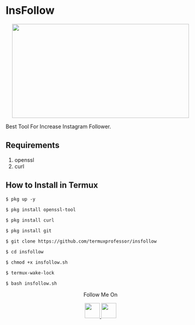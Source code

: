 # InsFollow
<p align="center">
  <img src="https://1.bp.blogspot.com/-8J6nXMm4Fn4/X1nN5SrLvkI/AAAAAAAAAQ0/J8TNfruwGEgiAfOKxIiRD_q3dKOGUl-XQCLcBGAsYHQ/s530/Screenshot_20200910_122015.png" width="470" height="250">
</p>
Best Tool For Increase Instagram Follower.

## Requirements
1. openssl
2. curl

## How to Install in Termux

`$ pkg up -y`

`$ pkg install openssl-tool`

`$ pkg install curl`

`$ pkg install git`

`$ git clone https://github.com/termuxprofessor/insfollow`

`$ cd insfollow`

`$ chmod +x insfollow.sh`

`$ termux-wake-lock`

`$ bash insfollow.sh`





<p align="center">
  Follow Me On
</p>
<p align="center">
  <a href="https://youtube.com/channel/UCc13GZrMQzzbdrIcByIGj5w">
<img src="https://media.discordapp.net/attachments/991267642713313351/991309244714459166/Picsart_22-06-24_14-12-09-412.jpg" width="40" height="40">
  </a>
  <a href="Alex_nasim44">
    <img src="https://media.discordapp.net/attachments/991267642713313351/991311032922423326/Screenshot_2022-06-28-17-25-47-804_com.instagram.android.jpg" width="40" height="40">
</p>
